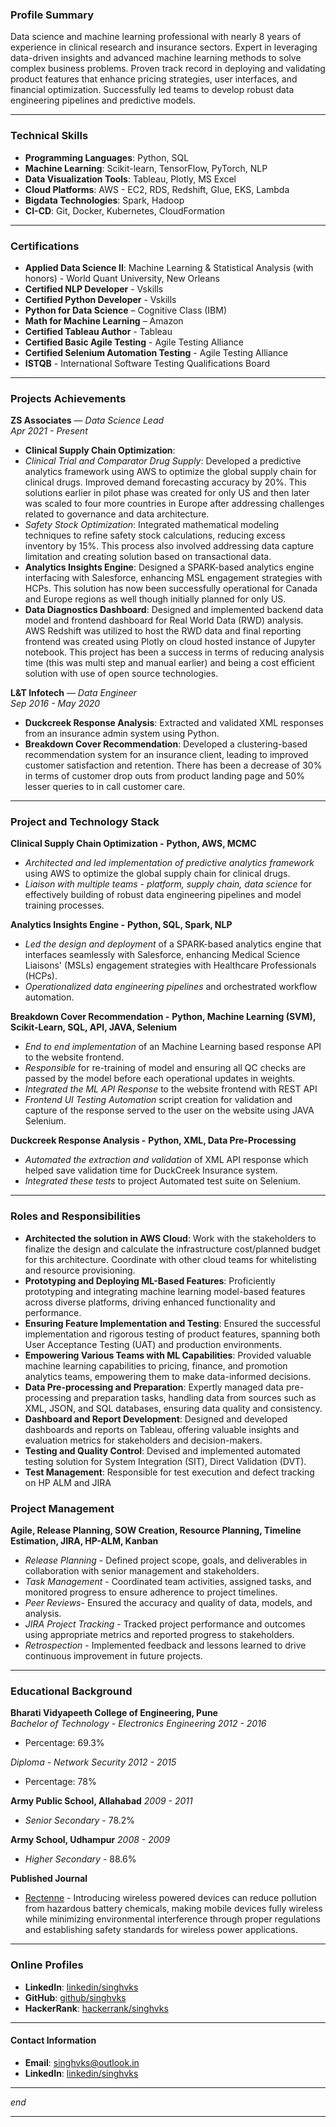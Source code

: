### Profile Summary
Data science and machine learning professional with nearly 8 years of experience in clinical research and insurance sectors. Expert in leveraging data-driven insights and advanced machine learning methods to solve complex business problems. Proven track record in deploying and validating product features that enhance pricing strategies, user interfaces, and financial optimization. Successfully led teams to develop robust data engineering pipelines and predictive models.

---
### Technical Skills
- **Programming Languages**: Python, SQL
- **Machine Learning**: Scikit-learn, TensorFlow, PyTorch, NLP
- **Data Visualization Tools**: Tableau, Plotly, MS Excel
- **Cloud Platforms**: AWS - EC2, RDS, Redshift, Glue, EKS, Lambda
- **Bigdata Technologies**: Spark, Hadoop
- **CI-CD**: Git, Docker, Kubernetes, CloudFormation

---
### Certifications
- **Applied Data Science II**: Machine Learning & Statistical Analysis (with honors) - World Quant University, New Orleans
- **Certified NLP Developer** - Vskills
- **Certified Python Developer** - Vskills
- **Python for Data Science** – Cognitive Class (IBM)
- **Math for Machine Learning** – Amazon
- **Certified Tableau Author** - Tableau
- **Certified Basic Agile Testing** - Agile Testing Alliance
- **Certified Selenium Automation Testing** - Agile Testing 
Alliance
- **ISTQB** - International Software Testing Qualifications Board

---
### Projects Achievements

**ZS Associates** — *Data Science Lead*  
*Apr 2021 - Present*
- **Clinical Supply Chain Optimization**: 
- *Clinical Trial and Comparator Drug Supply*: Developed a predictive analytics framework using AWS to optimize the global supply chain for clinical drugs. Improved demand forecasting accuracy by 20%. This solutions earlier in pilot phase was created for only US and then later was scaled to four more countries in Europe after addressing challenges related to governance and data architecture.
- *Safety Stock Optimization*: Integrated mathematical modeling techniques to refine safety stock calculations, reducing excess inventory by 15%. This process also involved addressing data capture limitation and creating solution based on transactional data.
- **Analytics Insights Engine**: Designed a SPARK-based analytics engine interfacing with Salesforce, enhancing MSL engagement strategies with HCPs. This solution has now been successfully operational for Canada and Europe  regions as well though initially planned for only US. 
- **Data Diagnostics Dashboard**: Designed and implemented backend data model and frontend dashboard for Real World Data (RWD) analysis. AWS Redshift was utilized to host the RWD data and final reporting frontend was created using Plotly on cloud hosted instance of Jupyter notebook. This project has been a success in terms of reducing analysis time (this was multi step and manual earlier) and being a cost efficient solution with use of open source technologies.

**L&T Infotech** — *Data Engineer*  
*Sep 2016 - May 2020*
- **Duckcreek Response Analysis**: Extracted and validated XML responses from an insurance admin system using Python.
- **Breakdown Cover Recommendation**: Developed a clustering-based recommendation system for an insurance client, leading to improved customer satisfaction and retention. There has been a decrease of 30% in terms of customer drop outs from product landing page and 50% lesser queries to in call customer care.

---
### Project and Technology Stack

**Clinical Supply Chain Optimization -** **Python, AWS, MCMC**
- *Architected and led implementation of predictive analytics framework* using AWS to optimize the global supply chain for clinical drugs.
- *Liaison with multiple teams - platform, supply chain, data science* for effectively building of robust data engineering pipelines and model training processes.

**Analytics Insights Engine -** **Python, SQL, Spark, NLP**
- *Led the design and deployment* of a SPARK-based analytics engine that interfaces seamlessly with Salesforce, enhancing Medical Science Liaisons' (MSLs) engagement strategies with Healthcare Professionals (HCPs).
- *Operationalized data engineering pipelines* and orchestrated workflow automation.

**Breakdown Cover Recommendation -** **Python, Machine Learning (SVM), Scikit-Learn, SQL, API, JAVA, Selenium**
- *End to end implementation* of an Machine Learning based response API to the website frontend.
- *Responsible* for re-training of model and ensuring all QC checks are passed by the model before each operational updates in weights.
- *Integrated the ML API Response* to the website frontend with REST API
- *Frontend UI Testing Automation* script creation for validation and capture of the response served to the user on the website using JAVA Selenium.

**Duckcreek Response Analysis -**  **Python, XML, Data Pre-Processing**
- *Automated the extraction and validation* of XML API response which helped save validation time for DuckCreek Insurance system.
- *Integrated these tests* to project Automated test suite on Selenium.

---
### Roles and Responsibilities


- **Architected the solution in AWS Cloud**: Work with the stakeholders to finalize the design and calculate the infrastructure cost/planned budget for this architecture. Coordinate with other cloud teams for whitelisting and resource provisioning. 
- **Prototyping and Deploying ML-Based Features**: Proficiently prototyping and integrating machine learning model-based features across diverse platforms, driving enhanced functionality and performance.
- **Ensuring Feature Implementation and Testing**: Ensured the successful implementation and rigorous testing of product features, spanning both User Acceptance Testing (UAT) and production environments.
- **Empowering Various Teams with ML Capabilities**: Provided valuable machine learning capabilities to pricing, finance, and promotion analytics teams, empowering them to make data-informed decisions.
- **Data Pre-processing and Preparation**: Expertly managed data pre-processing and preparation tasks, handling data from sources such as XML, JSON, and SQL databases, ensuring data quality and consistency.
- **Dashboard and Report Development**: Designed and developed dashboards and reports on Tableau, offering valuable insights and evaluation metrics for stakeholders and decision-makers.
- **Testing and Quality Control**: Devised and implemented automated testing solution for System Integration (SIT), Direct Validation (DVT).
- **Test Management**: Responsible for test execution and defect tracking on HP ALM and JIRA

### **Project Management**
**Agile, Release Planning, SOW Creation, Resource Planning, Timeline Estimation, JIRA, HP-ALM, Kanban**
- *Release Planning* - Defined project scope, goals, and deliverables in collaboration with senior management and stakeholders.
- *Task Management* - Coordinated team activities, assigned tasks, and monitored progress to ensure adherence to project timelines.
- *Peer Reviews*- Ensured the accuracy and quality of data, models, and analysis.
- *JIRA Project Tracking* - Tracked project performance and outcomes using appropriate metrics and reported progress to stakeholders.
- *Retrospection* - Implemented feedback and lessons learned to drive continuous improvement in future projects.

---
### Educational Background

**Bharati Vidyapeeth College of Engineering, Pune**  
*Bachelor of Technology - Electronics Engineering*  *2012 - 2016*  
- Percentage: 69.3%

*Diploma - Network Security*  *2012 - 2015*  
- Percentage: 78%

**Army Public School, Allahabad** *2009 - 2011*
- *Senior Secondary* - 78.2%

**Army School, Udhampur** *2008 - 2009*
- *Higher Secondary* - 88.6%

**Published Journal**
- [Rectenne](http://www.journalcra.com/sites/default/files/issue-pdf/13826.pdf) - Introducing wireless powered devices can reduce pollution from hazardous battery chemicals, making mobile devices fully wireless while minimizing environmental interference through proper regulations and establishing safety standards for wireless power applications.

---
### Online Profiles
- **LinkedIn**: [linkedin/singhvks](https://www.linkedin.com/in/singhvks)
- **GitHub**: [github/singhvks](https://github.com/singhvks)
- **HackerRank**: [hackerrank/singhvks](https://www.hackerrank.com/singhvks)

---
#### Contact Information
- **Email**: [singhvks@outlook.in](mailto:singhvks@outlook.in)
- **LinkedIn**: [linkedin/singhvks](https://www.linkedin.com/in/singhvks)

---
*end*

---
